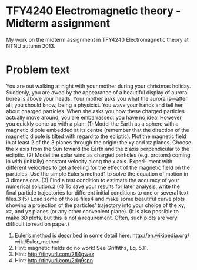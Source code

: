 TFY4240 Electromagnetic theory - Midterm assignment
===================================================

My work on the midterm assignment in TFY4240 Electromagnetic theory at NTNU autumn 2013.

Problem text
============
You are out walking at night with your mother during your christmas holiday. Suddenly, you are awed by the appearance of a beautiful display of aurora borealis above your heads. Your mother asks you what the aurora is—after all, you should know, being a physicist. You wave your hands and tell her about charged particles. When she asks you how these charged particles actually move around, you are embarrassed: you have no idea! However, you quickly come up with a plan:
(1) Model the Earth as a sphere with a magnetic dipole embedded at its centre (remember that the direction of the magnetic dipole is tilted with regard to the ecliptic). Plot the magnetic field in at least 2 of the 3 planes through the origin: the xy and xz planes. Choose the x axis from the Sun toward the Earth and the z axis perpendicular to the ecliptic.
(2) Model the solar wind as charged particles (e.g. protons) coming in with (initially) constant velocity along the x axis. Experi- ment with different velocities to get a feeling for the effect of the magnetic field on the particles. Use the simple Euler’s method1 to solve the equation of motion in 3 dimensions.
(3) Find a test condition to estimate the accuracy of your numerical solution.2
(4) To save your results for later analysis, write the final particle trajectories for different initial conditions to one or several text files.3
(5) Load some of those files4 and make some beautiful curve plots showing a projection of the particles’ trajectory into your choice of the xy, xz, and yz planes (or any other convenient plane). (It is also possible to make 3D plots, but this is not a requirement. Often, such plots are very difficult to read on paper.)

1. Euler’s method is described in some detail here: http://en.wikipedia.org/ wiki/Euler_method
2. Hint: magnetic fields do no work! See Griffiths, Eq. 5.11.
3. Hint: http://tinyurl.com/284gwez
4. Hint: http://tinyurl.com/2dq9spn
